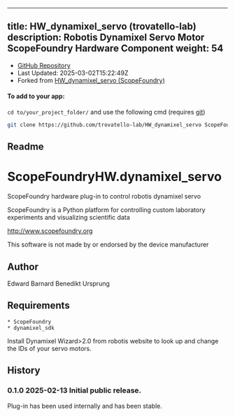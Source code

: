 
---
title: HW_dynamixel_servo (trovatello-lab)
description: Robotis Dynamixel Servo Motor ScopeFoundry Hardware Component
weight: 54
---
- [GitHub Repository](https://github.com/trovatello-lab/HW_dynamixel_servo)
- Last Updated: 2025-03-02T15:22:49Z
- Forked from [HW_dynamixel_servo (ScopeFoundry)](/docs/301_existing-hardware-components/hw_dynamixel_servo-scopefoundry)

#### To add to your app:

`cd to/your_project_folder/` and use the following cmd (requires [git](/docs/100_development-environment/20_git/))

```bash
git clone https://github.com/trovatello-lab/HW_dynamixel_servo ScopeFoundryHW/dynamixel_servo
```


## Readme
ScopeFoundryHW.dynamixel_servo
===========================

ScopeFoundry hardware plug-in to control robotis dynamixel servo

ScopeFoundry is a Python platform for controlling custom laboratory 
experiments and visualizing scientific data

<http://www.scopefoundry.org>

This software is not made by or endorsed by the device manufacturer


Author
----------

Edward Barnard
Benedikt Ursprung

Requirements
------------

	* ScopeFoundry
	* dynamixel_sdk

Install Dynamixel Wizard>2.0 from robotis website to look up and change the IDs of your servo motors. 

	
History
--------

### 0.1.0	2025-02-13	Initial public release.

Plug-in has been used internally and has been stable.


